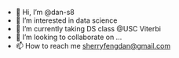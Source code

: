 - 👋 Hi, I’m @dan-s8
- 👀 I’m interested in data science
- 🌱 I’m currently taking DS class @USC Viterbi
- 💞️ I’m looking to collaborate on ...
- 📫 How to reach me sherryfengdan@gmail.com

<!---
dan-s8/dan-s8 is a ✨ special ✨ repository because its `README.md` (this file) appears on your GitHub profile.
You can click the Preview link to take a look at your changes.
--->
